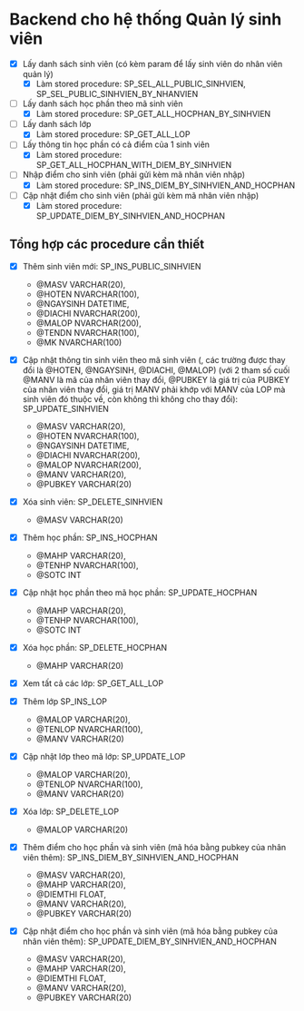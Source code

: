 # Backend cho hệ thống Quản lý sinh viên

- [x] Lấy danh sách sinh viên (có kèm param để lấy sinh viên do nhân viên quản lý)
  - [x] Làm stored procedure: SP_SEL_ALL_PUBLIC_SINHVIEN, SP_SEL_PUBLIC_SINHVIEN_BY_NHANVIEN
- [ ] Lấy danh sách học phần theo mã sinh viên
  - [x] Làm stored procedure: SP_GET_ALL_HOCPHAN_BY_SINHVIEN
- [ ] Lấy danh sách lớp
  - [x] Làm stored procedure: SP_GET_ALL_LOP
- [ ] Lấy thông tin học phần có cả điểm của 1 sinh viên
  - [x] Làm stored procedure: SP_GET_ALL_HOCPHAN_WITH_DIEM_BY_SINHVIEN
- [ ] Nhập điểm cho sinh viên (phải gửi kèm mã nhân viên nhập)
  - [x] Làm stored procedure: SP_INS_DIEM_BY_SINHVIEN_AND_HOCPHAN
- [ ] Cập nhật điểm cho sinh viên (phải gửi kèm mã nhân viên nhập)
  - [x] Làm stored procedure: SP_UPDATE_DIEM_BY_SINHVIEN_AND_HOCPHAN

## Tổng hợp các procedure cần thiết

- [x] Thêm sinh viên mới: SP_INS_PUBLIC_SINHVIEN
  - @MASV VARCHAR(20),
  - @HOTEN NVARCHAR(100),
  - @NGAYSINH DATETIME,
  - @DIACHI NVARCHAR(200),
  - @MALOP NVARCHAR(200),
  - @TENDN NVARCHAR(100),
  - @MK NVARCHAR(100)
- [x] Cập nhật thông tin sinh viên theo mã sinh viên (, các trường được thay đổi là @HOTEN, @NGAYSINH, @DIACHI, @MALOP) (với 2 tham số cuối @MANV là mã của nhân viên thay đổi, @PUBKEY là giá trị của PUBKEY của nhân viên thay đổi, giá trị MANV phải khớp với MANV của LOP mà sinh viên đó thuộc về, còn không thì không cho thay đổi): SP_UPDATE_SINHVIEN
  - @MASV VARCHAR(20),
  - @HOTEN NVARCHAR(100),
  - @NGAYSINH DATETIME,
  - @DIACHI NVARCHAR(200),
  - @MALOP NVARCHAR(200),
  - @MANV VARCHAR(20),
  - @PUBKEY VARCHAR(20)
- [x] Xóa sinh viên: SP_DELETE_SINHVIEN
  - @MASV VARCHAR(20)
- [x] Thêm học phần: SP_INS_HOCPHAN
  - @MAHP VARCHAR(20),
  - @TENHP NVARCHAR(100),
  - @SOTC INT
- [x] Cập nhật học phần theo mã học phần: SP_UPDATE_HOCPHAN
  - @MAHP VARCHAR(20),
  - @TENHP NVARCHAR(100),
  - @SOTC INT
- [x] Xóa học phần: SP_DELETE_HOCPHAN

  - @MAHP VARCHAR(20)

- [x] Xem tất cả các lớp: SP_GET_ALL_LOP
- [x] Thêm lớp SP_INS_LOP
  - @MALOP VARCHAR(20),
  - @TENLOP NVARCHAR(100),
  - @MANV VARCHAR(20)
- [x] Cập nhật lớp theo mã lớp: SP_UPDATE_LOP
  - @MALOP VARCHAR(20),
  - @TENLOP NVARCHAR(100),
  - @MANV VARCHAR(20)
- [x] Xóa lớp: SP_DELETE_LOP

  - @MALOP VARCHAR(20)

- [x] Thêm điểm cho học phần và sinh viên (mã hóa bằng pubkey của nhân viên thêm): SP_INS_DIEM_BY_SINHVIEN_AND_HOCPHAN
  - @MASV VARCHAR(20),
  - @MAHP VARCHAR(20),
  - @DIEMTHI FLOAT,
  - @MANV VARCHAR(20),
  - @PUBKEY VARCHAR(20)
- [x] Cập nhật điểm cho học phần và sinh viên (mã hóa bằng pubkey của nhân viên thêm): SP_UPDATE_DIEM_BY_SINHVIEN_AND_HOCPHAN
  - @MASV VARCHAR(20),
  - @MAHP VARCHAR(20),
  - @DIEMTHI FLOAT,
  - @MANV VARCHAR(20),
  - @PUBKEY VARCHAR(20)
